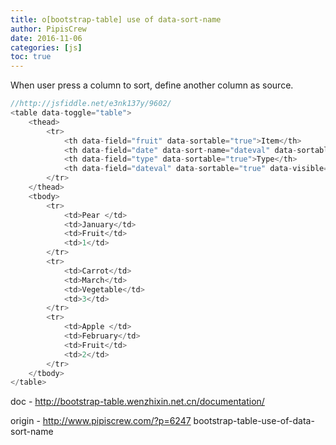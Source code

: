 ```yaml
---
title: o[bootstrap-table] use of data-sort-name
author: PipisCrew
date: 2016-11-06
categories: [js]
toc: true
---
```


When user press a column to sort, define another column as source.

```js
//http://jsfiddle.net/e3nk137y/9602/
<table data-toggle="table">
    <thead>
        <tr>
            <th data-field="fruit" data-sortable="true">Item</th>
            <th data-field="date" data-sort-name="dateval" data-sortable="true">Date</th>
            <th data-field="type" data-sortable="true">Type</th>
            <th data-field="dateval" data-sortable="true" data-visible="false">DateVAL</th>
        </tr>
    </thead>
    <tbody>
        <tr>
            <td>Pear </td>
            <td>January</td>
            <td>Fruit</td>
            <td>1</td>
        </tr>
        <tr>
            <td>Carrot</td>
            <td>March</td>
            <td>Vegetable</td>
            <td>3</td>
        </tr>
        <tr>
            <td>Apple </td>
            <td>February</td>
            <td>Fruit</td>
            <td>2</td>
        </tr>
    </tbody>
</table>
```

doc - http://bootstrap-table.wenzhixin.net.cn/documentation/

origin - http://www.pipiscrew.com/?p=6247 bootstrap-table-use-of-data-sort-name